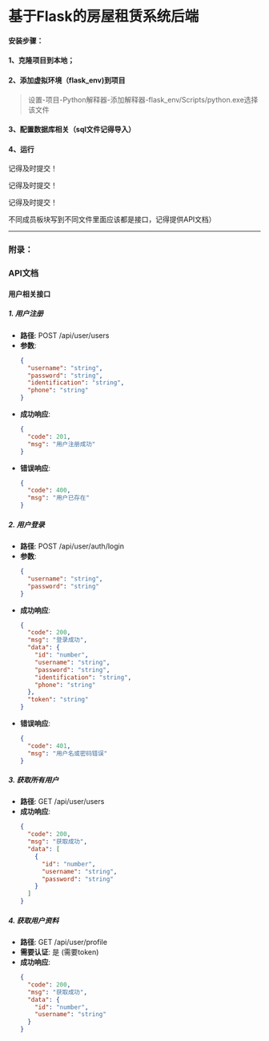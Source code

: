 # 基于Flask的房屋租赁系统后端

#### 安装步骤：

#### 1、克隆项目到本地；

#### 2、添加虚拟环境（flask_env)到项目

> 设置-项目-Python解释器-添加解释器-flask_env/Scripts/python.exe选择该文件

#### 3、配置数据库相关（sql文件记得导入）

#### 4、运行

记得及时提交！

记得及时提交！

记得及时提交！

不同成员板块写到不同文件里面应该都是接口，记得提供API文档）

----------------------------------------------------------------------------------------------------------

### 附录：

### API文档

#### 用户相关接口

##### 1. 用户注册
- **路径**: POST /api/user/users
- **参数**:
  ```json
  {
    "username": "string",
    "password": "string", 
    "identification": "string",
    "phone": "string"
  }
  ```
- **成功响应**:
  ```json
  {
    "code": 201,
    "msg": "用户注册成功"
  }
  ```
- **错误响应**:
  ```json
  {
    "code": 400,
    "msg": "用户已存在"
  }
  ```

##### 2. 用户登录
- **路径**: POST /api/user/auth/login
- **参数**:
  ```json
  {
    "username": "string",
    "password": "string"
  }
  ```
- **成功响应**:
  ```json
  {
    "code": 200,
    "msg": "登录成功",
    "data": {
      "id": "number",
      "username": "string",
      "password": "string",
      "identification": "string",
      "phone": "string"
    },
    "token": "string"
  }
  ```
- **错误响应**:
  ```json
  {
    "code": 401,
    "msg": "用户名或密码错误"
  }
  ```

##### 3. 获取所有用户
- **路径**: GET /api/user/users
- **成功响应**:
  ```json
  {
    "code": 200,
    "msg": "获取成功",
    "data": [
      {
        "id": "number",
        "username": "string",
        "password": "string"
      }
    ]
  }
  ```

##### 4. 获取用户资料
- **路径**: GET /api/user/profile
- **需要认证**: 是 (需要token)
- **成功响应**:
  ```json
  {
    "code": 200,
    "msg": "获取成功",
    "data": {
      "id": "number",
      "username": "string"
    }
  }
  ```
